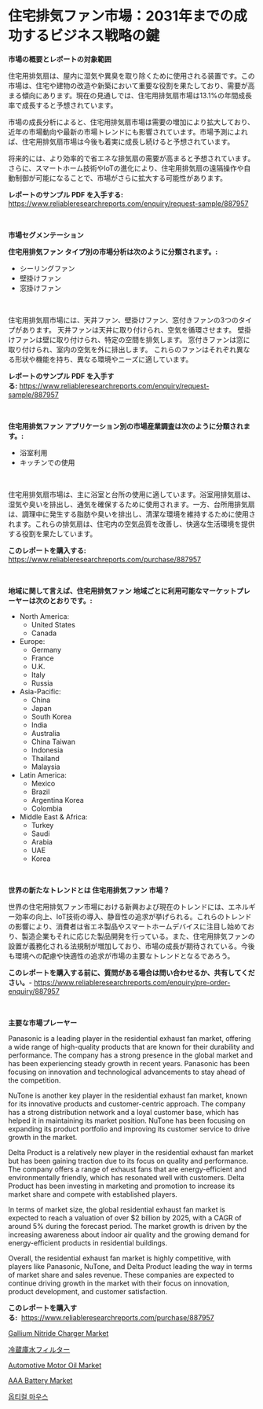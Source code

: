 <p><h1>住宅排気ファン市場：2031年までの成功するビジネス戦略の鍵</h1></p><p><strong>市場の概要とレポートの対象範囲</strong></p>
<p><p>住宅用排気扇は、屋内に湿気や異臭を取り除くために使用される装置です。この市場は、住宅や建物の改造や新築において重要な役割を果たしており、需要が高まる傾向にあります。現在の見通しでは、住宅用排気扇市場は13.1%の年間成長率で成長すると予想されています。</p><p>市場の成長分析によると、住宅用排気扇市場は需要の増加により拡大しており、近年の市場動向や最新の市場トレンドにも影響されています。市場予測によれば、住宅用排気扇市場は今後も着実に成長し続けると予想されています。</p><p>将来的には、より効率的で省エネな排気扇の需要が高まると予想されています。さらに、スマートホーム技術やIoTの進化により、住宅用排気扇の遠隔操作や自動制御が可能になることで、市場がさらに拡大する可能性があります。</p></p>
<p><strong>レポートのサンプル PDF を入手する:</strong> <a href="https://www.reliableresearchreports.com/enquiry/request-sample/887957">https://www.reliableresearchreports.com/enquiry/request-sample/887957</a></p>
<p>&nbsp;</p>
<p><strong>市場セグメンテーション</strong></p>
<p><strong>住宅用排気ファン タイプ別の市場分析は次のように分類されます。:</strong></p>
<p><ul><li>シーリングファン</li><li>壁掛けファン</li><li>窓掛けファン</li></ul></p>
<p>&nbsp;</p>
<p><p>住宅用排気扇市場には、天井ファン、壁掛けファン、窓付きファンの3つのタイプがあります。 天井ファンは天井に取り付けられ、空気を循環させます。 壁掛けファンは壁に取り付けられ、特定の空間を排気します。 窓付きファンは窓に取り付けられ、室内の空気を外に排出します。 これらのファンはそれぞれ異なる形状や機能を持ち、異なる環境やニーズに適しています。</p></p>
<p><strong>レポートのサンプル PDF を入手する:</strong>&nbsp;<a href="https://www.reliableresearchreports.com/enquiry/request-sample/887957">https://www.reliableresearchreports.com/enquiry/request-sample/887957</a></p>
<p>&nbsp;</p>
<p><strong> 住宅用排気ファン アプリケーション別の市場産業調査は次のように分類されます。:</strong></p>
<p><ul><li>浴室利用</li><li>キッチンでの使用</li></ul></p>
<p>&nbsp;</p>
<p><p>住宅用排気扇市場は、主に浴室と台所の使用に適しています。浴室用排気扇は、湿気や臭いを排出し、通気を確保するために使用されます。一方、台所用排気扇は、調理中に発生する脂肪や臭いを排出し、清潔な環境を維持するために使用されます。これらの排気扇は、住宅内の空気品質を改善し、快適な生活環境を提供する役割を果たしています。</p></p>
<p><strong>このレポートを購入する:</strong>&nbsp; <a href="https://www.reliableresearchreports.com/purchase/887957">https://www.reliableresearchreports.com/purchase/887957</a></p>
<p>&nbsp;</p>
<p><strong>地域に関して言えば、住宅用排気ファン 地域ごとに利用可能なマーケットプレーヤーは次のとおりです。:</strong></p>
<p><ul>
    <li>
        North America:
        <ul>
            <li>United States</li>
            <li>Canada</li>
        </ul>
    </li>
    <li>
        Europe:
        <ul>
            <li>Germany</li>
            <li>France</li>
            <li>U.K.</li>
            <li>Italy</li>
            <li>Russia</li>
        </ul>
    </li>
    <li>
        Asia-Pacific:
        <ul>
            <li>China</li>
            <li>Japan</li>
            <li>South Korea</li>
            <li>India</li>
            <li>Australia</li>
            <li>China Taiwan</li>
            <li>Indonesia</li>
            <li>Thailand</li>
            <li>Malaysia</li>
        </ul>
    </li>
    <li>
        Latin America:
        <ul>
            <li>Mexico</li>
            <li>Brazil</li>
            <li>Argentina Korea</li>
            <li>Colombia</li>
        </ul>
    </li>
    <li>
        Middle East & Africa:
        <ul>
            <li>Turkey</li>
            <li>Saudi</li>
            <li>Arabia</li>
            <li>UAE</li>
            <li>Korea</li>
        </ul>
    </li>
    </ul></p>
<p>&nbsp;</p>
<p><strong>世界の新たなトレンドとは 住宅用排気ファン 市場？</strong></p>
<p><p>世界の住宅用排気ファン市場における新興および現在のトレンドには、エネルギー効率の向上、IoT技術の導入、静音性の追求が挙げられる。これらのトレンドの影響により、消費者は省エネ製品やスマートホームデバイスに注目し始めており、製造企業もそれに応じた製品開発を行っている。また、住宅用排気ファンの設置が義務化される法規制が増加しており、市場の成長が期待されている。今後も環境への配慮や快適性の追求が市場の主要なトレンドとなるであろう。</p></p>
<p><strong>このレポートを購入する前に、質問がある場合は問い合わせるか、共有してください。</strong>- <a href="https://www.reliableresearchreports.com/enquiry/pre-order-enquiry/887957">https://www.reliableresearchreports.com/enquiry/pre-order-enquiry/887957</a></p>
<p>&nbsp;</p>
<p><strong>主要な市場プレーヤー</strong></p>
<p><p>Panasonic is a leading player in the residential exhaust fan market, offering a wide range of high-quality products that are known for their durability and performance. The company has a strong presence in the global market and has been experiencing steady growth in recent years. Panasonic has been focusing on innovation and technological advancements to stay ahead of the competition.</p><p>NuTone is another key player in the residential exhaust fan market, known for its innovative products and customer-centric approach. The company has a strong distribution network and a loyal customer base, which has helped it in maintaining its market position. NuTone has been focusing on expanding its product portfolio and improving its customer service to drive growth in the market.</p><p>Delta Product is a relatively new player in the residential exhaust fan market but has been gaining traction due to its focus on quality and performance. The company offers a range of exhaust fans that are energy-efficient and environmentally friendly, which has resonated well with customers. Delta Product has been investing in marketing and promotion to increase its market share and compete with established players.</p><p>In terms of market size, the global residential exhaust fan market is expected to reach a valuation of over $2 billion by 2025, with a CAGR of around 5% during the forecast period. The market growth is driven by the increasing awareness about indoor air quality and the growing demand for energy-efficient products in residential buildings.</p><p>Overall, the residential exhaust fan market is highly competitive, with players like Panasonic, NuTone, and Delta Product leading the way in terms of market share and sales revenue. These companies are expected to continue driving growth in the market with their focus on innovation, product development, and customer satisfaction.</p></p>
<p><strong>このレポートを購入する:</strong>&nbsp;&nbsp;<a href="https://www.reliableresearchreports.com/purchase/887957">https://www.reliableresearchreports.com/purchase/887957</a></p>
<p><p><a href="https://view.publitas.com/reportprime-1/gallium-nitride-charger-market-insights-market-players-and-forecast-till-2030/">Gallium Nitride Charger Market</a></p><p><a href="https://github.com/bevdtkn4419963/Market-Research-Report-List-1/blob/main/3668889187598.md">冷蔵庫水フィルター</a></p><p><a href="https://github.com/prosalinda88/Market-Research-Report-List-3/blob/main/automotive-motor-oil-market.md">Automotive Motor Oil Market</a></p><p><a href="https://view.publitas.com/reportprime-1/global-aaa-battery-market-size-and-market-trends-insights-and-projections-from-2024-to-2031/">AAA Battery Market</a></p><p><a href="https://github.com/vsoq0zknh59/Market-Research-Report-List-1/blob/main/7336186187533.md">옵티컬 마우스</a></p></p>